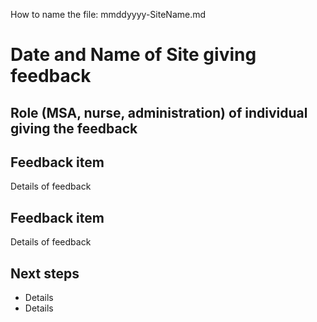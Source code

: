 How to name the file: mmddyyyy-SiteName.md

# Date and Name of Site giving feedback

## Role (MSA, nurse, administration) of individual giving the feedback

## Feedback item 
Details of feedback

## Feedback item 
Details of feedback

## Next steps
- Details
- Details 
